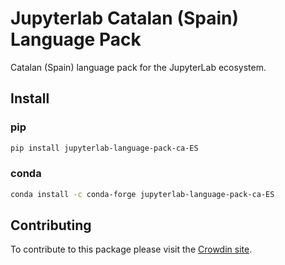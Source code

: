 # Jupyterlab Catalan (Spain) Language Pack

Catalan (Spain) language pack for the JupyterLab ecosystem.

## Install

### pip

```bash
pip install jupyterlab-language-pack-ca-ES
```

### conda

```bash
conda install -c conda-forge jupyterlab-language-pack-ca-ES
```

## Contributing

To contribute to this package please visit the [Crowdin site](https://crowdin.com/project/jupyterlab).
